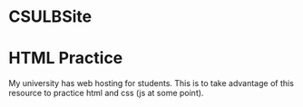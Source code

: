# CSULBSite

<h1>HTML Practice</h1>
<p>My university has web hosting for students. This is to take advantage of this resource to practice html and css (js at some point).</p>
